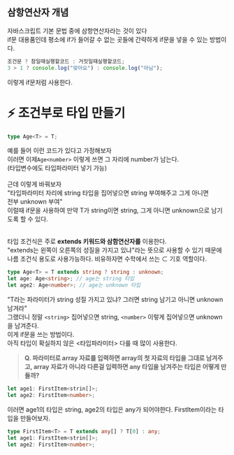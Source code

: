 ## 삼항연산자 개념

자바스크립트 기본 문법 중에 삼항연산자라는 것이 있다 <br>
if문 대용품인데 평소에 if가 들어갈 수 없는 곳들에 간략하게 if문을 넣을 수 있는 방법이다. <br>

```ts
조건문 ? 참일때실행할코드 : 거짓일때실행할코드;
3 > 1 ? console.log("맞아요") : console.log("아님");
```

이렇게 if문처럼 사용한다. <br>

# ⚡️ 조건부로 타입 만들기

```ts
type Age<T> = T;
```

예를 들어 이런 코드가 있다고 가정해보자 <br>
이러면 이제`Age<number>` 이렇게 쓰면 그 자리에 number가 남는다. <br>
(타입변수에도 타입파라미터 넣기 가능) <br>
<br>
근데 이렇게 바꿔보자<br>
"타입파라미터 자리에 string 타입을 집어넣으면 string 부여해주고 그게 아니면<br>
전부 unknown 부여"<br>
이럴때 if문을 사용하여 만약 T가 string이면 string, 그게 아니면 unknown으로 남기도록 할 수 있다.<br>
<br>

타입 조건식은 주로 **extends 키워드와 삼함연산자를** 이용한다. <br>
"extends는 왼쪽이 오른쪽의 성질을 가지고 있냐"라는 뜻으로 사용할 수 있기 때문에<br>
나름 조건식 용도로 사용가능하다. 비유하자면 수학에서 쓰는 ⊂ 기호 역할이다.<br>

```ts
type Age<T> = T extends string ? string : unknown;
let age: Age<string>; // age는 string 타입
let age2: Age<number>; // age는 unknown 타입
```

"T라는 파라미터가 string 성질 가지고 있냐? 그러면 string 남기고 아니면 unknown 남겨라" <br>
그랬더니 정말 `<string>` 집어넣으면 string, `<number>` 이렇게 집어넣으면 unknown을 남겨준다. <br>
이게 if문을 쓰는 방법이다. <br>
아직 타입이 확실하지 않은 <타입파라미터> 다룰 때 많이 사용한다. <br>

> **Q. 파라미터로 array 자료를 입력하면 array의 첫 자료의 타입을 그대로 남겨주고,
> array 자료가 아니라 다른걸 입력하면 any 타입을 남겨주는 타입은 어떻게 만들까?**

```ts
let age1: FirstItem<strin[]>;
let age2: FirstItem<number>;
```

이러면 age1의 타입은 string, age2의 타입은 any가 되어야한다.
FirstItem이라는 타입을 만들어보자.

```ts
type FirstItem<T> = T extends any[] ? T[0] : any;
let age1: FirstItem<strin[]>;
let age2: FirstItem<number>;
```
